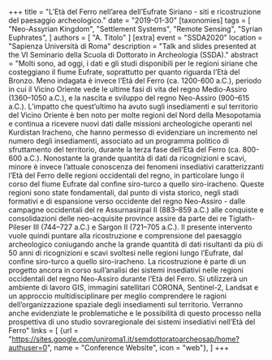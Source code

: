 +++
title = "L’Età del Ferro nell’area dell’Eufrate Siriano - siti e ricostruzione del paesaggio archeologico."
date = "2019-01-30"
[taxonomies]
tags = [
  "Neo-Assyrian Kingdom",
  "Settlement Systems",
  "Remote Sensing",
  "Syrian Euphrates",
]
authors = [ "A. Titolo" ]
[extra]
event = "SSDA2020"
location = "Sapienza Università di Roma"
description = "Talk and slides presented at the VI Seminario della Scuola di Dottorato in Archeologia (SSDA)."
abstract = "Molti sono, ad oggi, i dati e gli studi disponibili per le regioni siriane che costeggiano il fiume Eufrate, soprattutto per quanto riguarda l’Età del Bronzo. Meno indagata è invece l’Età del Ferro (ca. 1200-600 a.C.), periodo in cui il Vicino Oriente vede le ultime fasi di vita del regno Medio-Assiro (1360–1050 a.C.), e la nascita e sviluppo del regno Neo-Assiro (900–615 a.C.). L’impatto che quest’ultimo ha avuto sugli insediamenti e sul territorio del Vicino Oriente è ben noto per molte regioni del Nord della Mesopotamia e continua a ricevere nuovi dati dalle missioni archeologiche operanti nel Kurdistan Iracheno, che hanno permesso di evidenziare un incremento nel numero degli insediamenti, associato ad un programma politico di sfruttamento del territorio, durante la terza fase dell’Età del Ferro (ca. 800-600 a.C.). Nonostante la grande quantità di dati da ricognizioni e scavi, minore è invece l’attuale conoscenza dei fenomeni insediativi caratterizzanti l’Età del Ferro delle regioni occidentali del regno, in particolare lungo il corso del fiume Eufrate dal confine siro-turco a quello siro-iracheno. Queste regioni sono state fondamentali, dal punto di vista storico, negli stadi formativi e di espansione verso occidente del regno Neo-Assiro - dalle campagne occidentali del re Assurnasirpal II (883–859 a.C.) alle conquiste e consolidazioni delle neo-acquisite province assire da parte dei re Tiglath-Pileser III (744–727 a.C.) e Sargon II (721–705 a.C.). Il presente intervento vuole quindi puntare alla ricostruzione e comprensione del paesaggio archeologico coniugando anche la grande quantità di dati risultanti da più di 50 anni di ricognizioni e scavi svoltesi nelle regioni lungo l’Eufrate, dal confine siro-turco a quello siro-iracheno. La ricostruzione è parte di un progetto ancora in corso sull’analisi dei sistemi insediativi nelle regioni occidentali del regno Neo-Assiro durante l’Età del Ferro. Si utilizzerà un ambiente di lavoro GIS, immagini satellitari CORONA, Sentinel-2, Landsat e un approccio multidisciplinare per meglio comprendere le ragioni dell’organizzazione spaziale degli insediamenti sul territorio. Verranno anche evidenziate le problematiche e le possibilità di questo processo nella prospettiva di uno studio sovraregionale dei sistemi insediativi nell’Età del Ferro"
links = [
    {url = "https://sites.google.com/uniroma1.it/semdottoratoarcheosap/home?authuser=0", name = "Conference Website", icon = "web"},
]
+++



